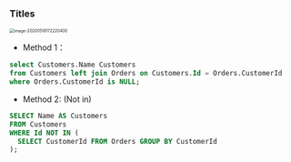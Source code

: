 ### Titles

<img src="/Users/zhuhaoran/Library/Application Support/typora-user-images/image-20200518172220400.png" alt="image-20200518172220400" style="zoom: 50%;" />



* Method 1： 

```sql
select Customers.Name Customers
from Customers left join Orders on Customers.Id = Orders.CustomerId
where Orders.CustomerId is NULL;
```



* Method 2: (Not in)

```sql
SELECT Name AS Customers 
FROM Customers 
WHERE Id NOT IN (
  SELECT CustomerId FROM Orders GROUP BY CustomerId
);
```

